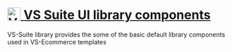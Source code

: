 <h1>
 <a href="https://vsecommerce.com/">
  <img src="https://www.vsonlineservices.com/assets/images/logo/vs-logo-dark-l.webp" alt="VS Online Services" title="VS Online Services" align="top" height="30px" />
  <span>VS Suite UI library components</span>
 </a>
</h1>


VS-Suite library provides the some of the basic default library components used in VS-Ecommerce templates
